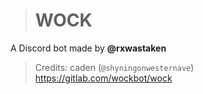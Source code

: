 > # WOCK
A Discord bot made by **@rxwastaken**
> Credits: caden (`@shyningonwesternave`)
https://gitlab.com/wockbot/wock

